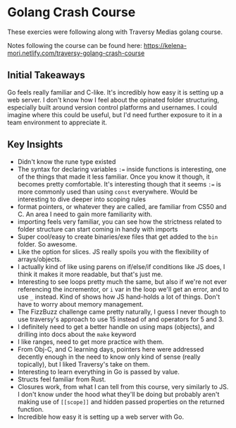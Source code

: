 # Golang Crash Course
These exercies were following along with Traversy Medias golang course.

Notes following the course can be found here: https://kelena-mori.netlify.com/traversy-golang-crash-course

## Initial Takeaways
Go feels really familiar and C-like. It's incredibly how easy it is setting up a web server. I don't know how I feel about the opinated folder structuring, especially built around version control platforms and usernames. I could imagine where this could be useful, but I'd need further exposure to it in a team environment to appreciate it.

## Key Insights
- Didn't know the rune type existed
- The syntax for declaring variables `:=` inside functions is interesting, one of the things that made it less familiar. Once you know it though, it becomes pretty comfortable. It's interesting though that it seems `:=` is more commonly used than using `const` everywhere. Would be interesting to dive deeper into scoping rules
- format pointers, or whatever they are called, are familiar from CS50 and C. An area I need to gain more familiarity with.
- importing feels very familiar, you can see how the strictness related to folder structure can start coming in handy with imports
- Super cool/easy to create binaries/exe files that get added to the `bin` folder. So awesome. 
- Like the option for slices. JS really spoils you with the flexibility of arrays/objects.
- I actually kind of like using parens on if/else/if conditions like JS does, I think it makes it more readable, but that's just me.
- Interesting to see loops pretty much the same, but also if we're not ever referencing the incrementor, or `i` var in the loop we'll get an error, and to use `_` instead. Kind of shows how JS hand-holds a lot of things. Don't have to worry about memory management.
- The FizzBuzz challenge came pretty naturally, I guess I never though to use traversy's approach to use 15 instead of and operators for 5 and 3.
- I definitely need to get a better handle on using maps (objects), and drilling into docs about the `make` keyword
- I like ranges, need to get more practice with them. 
- From Obj-C, and C learning days, pointers here were addressed decently enough in the need to know only kind of sense (really topically), but I liked Traversy's take on them.
- Interesting to learn everything in Go is passed by value. 
- Structs feel familiar from Rust.
- Closures work, from what I can tell from this course, very similarly to JS. I don't know under the hood what they'll be doing but probably aren't making use of `[[scope]]` and hidden passed properties on the returned function.
- Incredible how easy it is setting up a web server with Go. 

